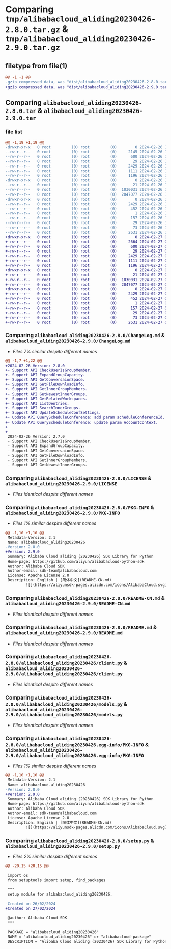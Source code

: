 # Comparing `tmp/alibabacloud_aliding20230426-2.8.0.tar.gz` & `tmp/alibabacloud_aliding20230426-2.9.0.tar.gz`

## filetype from file(1)

```diff
@@ -1 +1 @@
-gzip compressed data, was "dist/alibabacloud_aliding20230426-2.8.0.tar", last modified: Mon Feb 26 12:32:14 2024, max compression
+gzip compressed data, was "dist/alibabacloud_aliding20230426-2.9.0.tar", last modified: Tue Feb 27 02:08:33 2024, max compression
```

## Comparing `alibabacloud_aliding20230426-2.8.0.tar` & `alibabacloud_aliding20230426-2.9.0.tar`

### file list

```diff
@@ -1,19 +1,19 @@
-drwxr-xr-x   0 root         (0) root         (0)        0 2024-02-26 12:32:14.000000 alibabacloud_aliding20230426-2.8.0/
--rw-r--r--   0 root         (0) root         (0)     2145 2024-02-26 12:32:14.000000 alibabacloud_aliding20230426-2.8.0/ChangeLog.md
--rw-r--r--   0 root         (0) root         (0)      600 2024-02-26 12:32:14.000000 alibabacloud_aliding20230426-2.8.0/LICENSE
--rw-r--r--   0 root         (0) root         (0)       29 2024-02-26 12:32:14.000000 alibabacloud_aliding20230426-2.8.0/MANIFEST.in
--rw-r--r--   0 root         (0) root         (0)     2429 2024-02-26 12:32:14.000000 alibabacloud_aliding20230426-2.8.0/PKG-INFO
--rw-r--r--   0 root         (0) root         (0)     1111 2024-02-26 12:32:14.000000 alibabacloud_aliding20230426-2.8.0/README-CN.md
--rw-r--r--   0 root         (0) root         (0)     1196 2024-02-26 12:32:14.000000 alibabacloud_aliding20230426-2.8.0/README.md
-drwxr-xr-x   0 root         (0) root         (0)        0 2024-02-26 12:32:14.000000 alibabacloud_aliding20230426-2.8.0/alibabacloud_aliding20230426/
--rw-r--r--   0 root         (0) root         (0)       21 2024-02-26 12:32:14.000000 alibabacloud_aliding20230426-2.8.0/alibabacloud_aliding20230426/__init__.py
--rw-r--r--   0 root         (0) root         (0)  1030031 2024-02-26 12:32:14.000000 alibabacloud_aliding20230426-2.8.0/alibabacloud_aliding20230426/client.py
--rw-r--r--   0 root         (0) root         (0)  2047077 2024-02-26 12:32:14.000000 alibabacloud_aliding20230426-2.8.0/alibabacloud_aliding20230426/models.py
-drwxr-xr-x   0 root         (0) root         (0)        0 2024-02-26 12:32:14.000000 alibabacloud_aliding20230426-2.8.0/alibabacloud_aliding20230426.egg-info/
--rw-r--r--   0 root         (0) root         (0)     2429 2024-02-26 12:32:14.000000 alibabacloud_aliding20230426-2.8.0/alibabacloud_aliding20230426.egg-info/PKG-INFO
--rw-r--r--   0 root         (0) root         (0)      452 2024-02-26 12:32:14.000000 alibabacloud_aliding20230426-2.8.0/alibabacloud_aliding20230426.egg-info/SOURCES.txt
--rw-r--r--   0 root         (0) root         (0)        1 2024-02-26 12:32:14.000000 alibabacloud_aliding20230426-2.8.0/alibabacloud_aliding20230426.egg-info/dependency_links.txt
--rw-r--r--   0 root         (0) root         (0)      157 2024-02-26 12:32:14.000000 alibabacloud_aliding20230426-2.8.0/alibabacloud_aliding20230426.egg-info/requires.txt
--rw-r--r--   0 root         (0) root         (0)       29 2024-02-26 12:32:14.000000 alibabacloud_aliding20230426-2.8.0/alibabacloud_aliding20230426.egg-info/top_level.txt
--rw-r--r--   0 root         (0) root         (0)       73 2024-02-26 12:32:14.000000 alibabacloud_aliding20230426-2.8.0/setup.cfg
--rw-r--r--   0 root         (0) root         (0)     2631 2024-02-26 12:32:14.000000 alibabacloud_aliding20230426-2.8.0/setup.py
+drwxr-xr-x   0 root         (0) root         (0)        0 2024-02-27 02:08:33.000000 alibabacloud_aliding20230426-2.9.0/
+-rw-r--r--   0 root         (0) root         (0)     2664 2024-02-27 02:08:33.000000 alibabacloud_aliding20230426-2.9.0/ChangeLog.md
+-rw-r--r--   0 root         (0) root         (0)      600 2024-02-27 02:08:33.000000 alibabacloud_aliding20230426-2.9.0/LICENSE
+-rw-r--r--   0 root         (0) root         (0)       29 2024-02-27 02:08:33.000000 alibabacloud_aliding20230426-2.9.0/MANIFEST.in
+-rw-r--r--   0 root         (0) root         (0)     2429 2024-02-27 02:08:33.000000 alibabacloud_aliding20230426-2.9.0/PKG-INFO
+-rw-r--r--   0 root         (0) root         (0)     1111 2024-02-27 02:08:33.000000 alibabacloud_aliding20230426-2.9.0/README-CN.md
+-rw-r--r--   0 root         (0) root         (0)     1196 2024-02-27 02:08:33.000000 alibabacloud_aliding20230426-2.9.0/README.md
+drwxr-xr-x   0 root         (0) root         (0)        0 2024-02-27 02:08:33.000000 alibabacloud_aliding20230426-2.9.0/alibabacloud_aliding20230426/
+-rw-r--r--   0 root         (0) root         (0)       21 2024-02-27 02:08:33.000000 alibabacloud_aliding20230426-2.9.0/alibabacloud_aliding20230426/__init__.py
+-rw-r--r--   0 root         (0) root         (0)  1030031 2024-02-27 02:08:33.000000 alibabacloud_aliding20230426-2.9.0/alibabacloud_aliding20230426/client.py
+-rw-r--r--   0 root         (0) root         (0)  2047077 2024-02-27 02:08:33.000000 alibabacloud_aliding20230426-2.9.0/alibabacloud_aliding20230426/models.py
+drwxr-xr-x   0 root         (0) root         (0)        0 2024-02-27 02:08:33.000000 alibabacloud_aliding20230426-2.9.0/alibabacloud_aliding20230426.egg-info/
+-rw-r--r--   0 root         (0) root         (0)     2429 2024-02-27 02:08:33.000000 alibabacloud_aliding20230426-2.9.0/alibabacloud_aliding20230426.egg-info/PKG-INFO
+-rw-r--r--   0 root         (0) root         (0)      452 2024-02-27 02:08:33.000000 alibabacloud_aliding20230426-2.9.0/alibabacloud_aliding20230426.egg-info/SOURCES.txt
+-rw-r--r--   0 root         (0) root         (0)        1 2024-02-27 02:08:33.000000 alibabacloud_aliding20230426-2.9.0/alibabacloud_aliding20230426.egg-info/dependency_links.txt
+-rw-r--r--   0 root         (0) root         (0)      157 2024-02-27 02:08:33.000000 alibabacloud_aliding20230426-2.9.0/alibabacloud_aliding20230426.egg-info/requires.txt
+-rw-r--r--   0 root         (0) root         (0)       29 2024-02-27 02:08:33.000000 alibabacloud_aliding20230426-2.9.0/alibabacloud_aliding20230426.egg-info/top_level.txt
+-rw-r--r--   0 root         (0) root         (0)       73 2024-02-27 02:08:33.000000 alibabacloud_aliding20230426-2.9.0/setup.cfg
+-rw-r--r--   0 root         (0) root         (0)     2631 2024-02-27 02:08:33.000000 alibabacloud_aliding20230426-2.9.0/setup.py
```

### Comparing `alibabacloud_aliding20230426-2.8.0/ChangeLog.md` & `alibabacloud_aliding20230426-2.9.0/ChangeLog.md`

 * *Files 7% similar despite different names*

```diff
@@ -1,7 +1,22 @@
+2024-02-26 Version: 2.8.0
+- Support API CheckUserIsGroupMember.
+- Support API ExpandGroupCapacity.
+- Support API GetConversaionSpace.
+- Support API GetFileDownloadInfo.
+- Support API GetInnerGroupMembers.
+- Support API GetNewestInnerGroups.
+- Support API GetRelatedWorkspaces.
+- Support API ListDentries.
+- Support API SearchInnerGroups.
+- Support API UpdateScheduleConfSettings.
+- Update API QueryScheduleConference: add param scheduleConferenceId.
+- Update API QueryScheduleConference: update param AccountContext.
+
+
 2024-02-26 Version: 2.7.0
 - Support API CheckUserIsGroupMember.
 - Support API ExpandGroupCapacity.
 - Support API GetConversaionSpace.
 - Support API GetFileDownloadInfo.
 - Support API GetInnerGroupMembers.
 - Support API GetNewestInnerGroups.
```

### Comparing `alibabacloud_aliding20230426-2.8.0/LICENSE` & `alibabacloud_aliding20230426-2.9.0/LICENSE`

 * *Files identical despite different names*

### Comparing `alibabacloud_aliding20230426-2.8.0/PKG-INFO` & `alibabacloud_aliding20230426-2.9.0/PKG-INFO`

 * *Files 1% similar despite different names*

```diff
@@ -1,10 +1,10 @@
 Metadata-Version: 2.1
 Name: alibabacloud_aliding20230426
-Version: 2.8.0
+Version: 2.9.0
 Summary: Alibaba Cloud aliding (20230426) SDK Library for Python
 Home-page: https://github.com/aliyun/alibabacloud-python-sdk
 Author: Alibaba Cloud SDK
 Author-email: sdk-team@alibabacloud.com
 License: Apache License 2.0
 Description: English | [简体中文](README-CN.md)
         ![](https://aliyunsdk-pages.alicdn.com/icons/AlibabaCloud.svg)
```

### Comparing `alibabacloud_aliding20230426-2.8.0/README-CN.md` & `alibabacloud_aliding20230426-2.9.0/README-CN.md`

 * *Files identical despite different names*

### Comparing `alibabacloud_aliding20230426-2.8.0/README.md` & `alibabacloud_aliding20230426-2.9.0/README.md`

 * *Files identical despite different names*

### Comparing `alibabacloud_aliding20230426-2.8.0/alibabacloud_aliding20230426/client.py` & `alibabacloud_aliding20230426-2.9.0/alibabacloud_aliding20230426/client.py`

 * *Files identical despite different names*

### Comparing `alibabacloud_aliding20230426-2.8.0/alibabacloud_aliding20230426/models.py` & `alibabacloud_aliding20230426-2.9.0/alibabacloud_aliding20230426/models.py`

 * *Files identical despite different names*

### Comparing `alibabacloud_aliding20230426-2.8.0/alibabacloud_aliding20230426.egg-info/PKG-INFO` & `alibabacloud_aliding20230426-2.9.0/alibabacloud_aliding20230426.egg-info/PKG-INFO`

 * *Files 1% similar despite different names*

```diff
@@ -1,10 +1,10 @@
 Metadata-Version: 2.1
 Name: alibabacloud-aliding20230426
-Version: 2.8.0
+Version: 2.9.0
 Summary: Alibaba Cloud aliding (20230426) SDK Library for Python
 Home-page: https://github.com/aliyun/alibabacloud-python-sdk
 Author: Alibaba Cloud SDK
 Author-email: sdk-team@alibabacloud.com
 License: Apache License 2.0
 Description: English | [简体中文](README-CN.md)
         ![](https://aliyunsdk-pages.alicdn.com/icons/AlibabaCloud.svg)
```

### Comparing `alibabacloud_aliding20230426-2.8.0/setup.py` & `alibabacloud_aliding20230426-2.9.0/setup.py`

 * *Files 2% similar despite different names*

```diff
@@ -20,15 +20,15 @@
 
 import os
 from setuptools import setup, find_packages
 
 """
 setup module for alibabacloud_aliding20230426.
 
-Created on 26/02/2024
+Created on 27/02/2024
 
 @author: Alibaba Cloud SDK
 """
 
 PACKAGE = "alibabacloud_aliding20230426"
 NAME = "alibabacloud_aliding20230426" or "alibabacloud-package"
 DESCRIPTION = "Alibaba Cloud aliding (20230426) SDK Library for Python"
```

